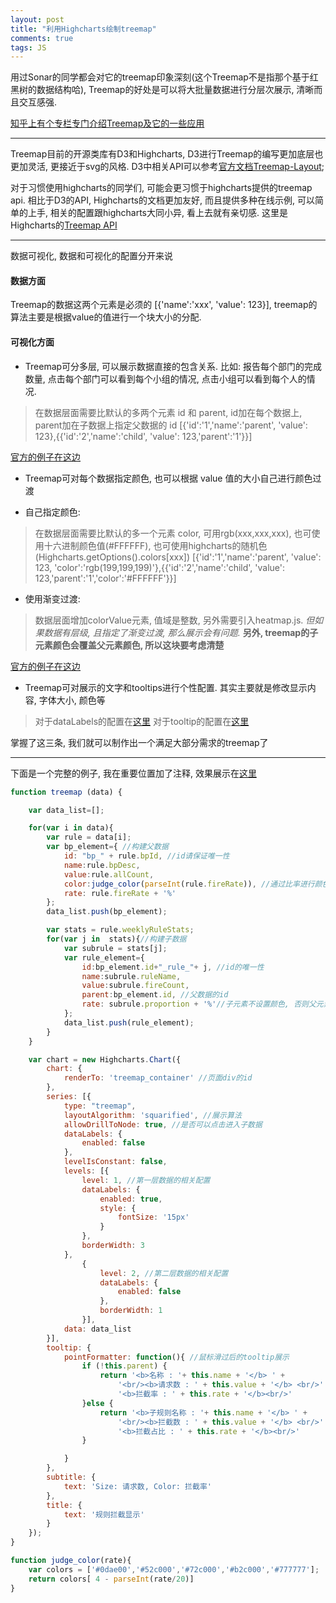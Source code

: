```yaml
---
layout: post
title: "利用Highcharts绘制treemap"
comments: true
tags: JS
---
```


用过Sonar的同学都会对它的treemap印象深刻(这个Treemap不是指那个基于红黑树的数据结构哈), Treemap的好处是可以将大批量数据进行分层次展示, 清晰而且交互感强.

[知乎上有个专栏专门介绍Treemap及它的一些应用](http://zhuanlan.zhihu.com/datavis/19894525)

---------------------------

Treemap目前的开源类库有D3和Highcharts, D3进行Treemap的编写更加底层也更加灵活, 更接近于svg的风格. D3中相关API可以参考[官方文档Treemap-Layout](https://github.com/mbostock/d3/wiki/Treemap-Layout);

对于习惯使用highcharts的同学们, 可能会更习惯于highcharts提供的treemap api. 相比于D3的API, Highcharts的文档更加友好, 而且提供多种在线示例, 可以简单的上手, 相关的配置跟highcharts大同小异, 看上去就有亲切感. 这里是Highcharts的[Treemap API](http://www.highcharts.com/docs/chart-and-series-types/treemap)

------------------------------

数据可视化, 数据和可视化的配置分开来说

#### 数据方面

Treemap的数据这两个元素是必须的 [{'name':'xxx', 'value': 123}], treemap的算法主要是根据value的值进行一个块大小的分配.

#### 可视化方面

* Treemap可分多层, 可以展示数据直接的包含关系. 比如: 报告每个部门的完成数量, 点击每个部门可以看到每个小组的情况, 点击小组可以看到每个人的情况.

> 在数据层面需要比默认的多两个元素 id 和 parent, id加在每个数据上, parent加在子数据上指定父数据的 id
 [{'id':'1','name':'parent', 'value': 123},{{'id':'2','name':'child', 'value': 123,'parent':'1'}}]

[官方的例子在这边](http://jsfiddle.net/gh/get/jquery/1.7.2/highslide-software/highcharts.com/tree/master/samples/highcharts/demo/treemap-large-dataset)

* Treemap可对每个数据指定颜色, 也可以根据 value 值的大小自己进行颜色过渡

+ 自己指定颜色:

> 在数据层面需要比默认的多一个元素 color, 可用rgb(xxx,xxx,xxx), 也可使用十六进制颜色值(#FFFFFF), 也可使用highcharts的随机色(Highcharts.getOptions().colors[xxx])
 [{'id':'1','name':'parent', 'value': 123, 'color':'rgb(199,199,199)'},{{'id':'2','name':'child', 'value': 123,'parent':'1','color':'#FFFFFF'}}]

+ 使用渐变过渡:

> 数据层面增加colorValue元素, 值域是整数, 另外需要引入heatmap.js. *但如果数据有层级, 且指定了渐变过渡, 那么展示会有问题.* **另外, treemap的子元素颜色会覆盖父元素颜色, 所以这块要考虑清楚**
 
[官方的例子在这边](http://jsfiddle.net/gh/get/jquery/1.7.2/highslide-software/highcharts.com/tree/master/samples/highcharts/demo/treemap-coloraxis)


* Treemap可对展示的文字和tooltips进行个性配置. 其实主要就是修改显示内容, 字体大小, 颜色等

> 对于dataLabels的配置在[这里](http://api.highcharts.com/highcharts#plotOptions.treemap.dataLabels)
> 对于tooltip的配置在[这里](http://api.highcharts.com/highcharts#plotOptions.treemap.tooltip)

掌握了这三条, 我们就可以制作出一个满足大部分需求的treemap了

----------------------------------------

下面是一个完整的例子, 我在重要位置加了注释, 效果展示在[这里](https://jsfiddle.net/zhwbqd/6wngv8xx/2/)

```javascript
function treemap (data) {

    var data_list=[];

    for(var i in data){
        var rule = data[i];
        var bp_element={ //构建父数据
            id: "bp_" + rule.bpId, //id请保证唯一性
            name:rule.bpDesc,
            value:rule.allCount, 
            color:judge_color(parseInt(rule.fireRate)), //通过比率进行颜色的变换
            rate: rule.fireRate + '%'
        };
        data_list.push(bp_element);

        var stats = rule.weeklyRuleStats; 
        for(var j in  stats){//构建子数据
            var subrule = stats[j];
            var rule_element={
                id:bp_element.id+"_rule_"+ j, //id的唯一性
                name:subrule.ruleName,
                value:subrule.fireCount,
                parent:bp_element.id, //父数据的id
                rate: subrule.proportion + '%'//子元素不设置颜色, 否则父元素的颜色会被覆盖
            };
            data_list.push(rule_element);
        }
    }

    var chart = new Highcharts.Chart({
        chart: {
            renderTo: 'treemap_container' //页面div的id
        },
        series: [{
            type: "treemap", 
            layoutAlgorithm: 'squarified', //展示算法
            allowDrillToNode: true, //是否可以点击进入子数据
            dataLabels: {
                enabled: false
            },
            levelIsConstant: false,
            levels: [{
                level: 1, //第一层数据的相关配置
                dataLabels: {
                    enabled: true,
                    style: {
                        fontSize: '15px'
                    }
                },
                borderWidth: 3
            },
                {
                    level: 2, //第二层数据的相关配置
                    dataLabels: {
                        enabled: false
                    },
                    borderWidth: 1
                }],
            data: data_list
        }],
        tooltip: {
            pointFormatter: function(){ //鼠标滑过后的tooltip展示
                if (!this.parent) {
                    return '<b>名称 : '+ this.name + '</b> ' +
                        '<br/><b>请求数 : ' + this.value + '</b> <br/>' +
                        '<b>拦截率 : ' + this.rate + '</b><br/>'
                }else {
                    return '<b>子规则名称 : '+ this.name + '</b> ' +
                        '<br/><b>拦截数 : ' + this.value + '</b> <br/>' +
                        '<b>拦截占比 : ' + this.rate + '</b><br/>'
                }

            }
        },
        subtitle: {
            text: 'Size: 请求数, Color: 拦截率'
        },
        title: {
            text: '规则拦截显示'
        }
    });
}

function judge_color(rate){
    var colors = ['#0dae00','#52c000','#72c000','#b2c000','#777777'];
    return colors[ 4 - parseInt(rate/20)]
}
```


 

